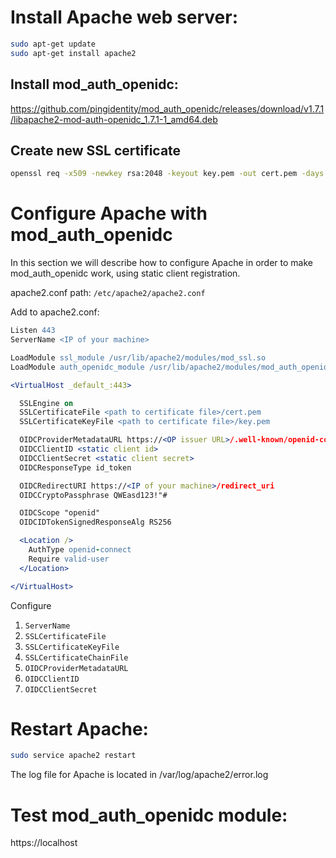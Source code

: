 # Install Apache web server:

```bash
sudo apt-get update
sudo apt-get install apache2
```

## Install mod_auth_openidc:
https://github.com/pingidentity/mod_auth_openidc/releases/download/v1.7.1/libapache2-mod-auth-openidc_1.7.1-1_amd64.deb

## Create new SSL certificate

```bash
openssl req -x509 -newkey rsa:2048 -keyout key.pem -out cert.pem -days 365 -nodes
```

# Configure Apache with mod_auth_openidc

In this section we will describe how to configure Apache in order to make
mod_auth_openidc work, using static client registration.

apache2.conf path: `/etc/apache2/apache2.conf`

Add to apache2.conf:

```apache
Listen 443
ServerName <IP of your machine>

LoadModule ssl_module /usr/lib/apache2/modules/mod_ssl.so
LoadModule auth_openidc_module /usr/lib/apache2/modules/mod_auth_openidc.so

<VirtualHost _default_:443>

  SSLEngine on
  SSLCertificateFile <path to certificate file>/cert.pem
  SSLCertificateKeyFile <path to certificate file>/key.pem

  OIDCProviderMetadataURL https://<OP issuer URL>/.well-known/openid-configuration
  OIDCClientID <static client id>
  OIDCClientSecret <static client secret>
  OIDCResponseType id_token

  OIDCRedirectURI https://<IP of your machine>/redirect_uri
  OIDCCryptoPassphrase QWEasd123!"#

  OIDCScope "openid"
  OIDCIDTokenSignedResponseAlg RS256

  <Location />
    AuthType openid-connect
    Require valid-user
  </Location>

</VirtualHost>
```

Configure

1. `ServerName`
1. `SSLCertificateFile`
1. `SSLCertificateKeyFile`
1. `SSLCertificateChainFile`
1. `OIDCProviderMetadataURL`
1. `OIDCClientID`
1. `OIDCClientSecret`

# Restart Apache:

```bash
sudo service apache2 restart
```

The log file for Apache is located in /var/log/apache2/error.log

# Test mod_auth_openidc module:
https://localhost
